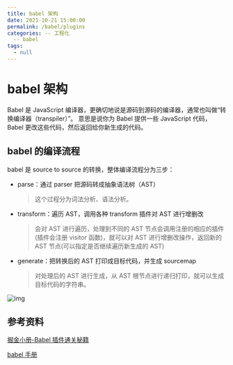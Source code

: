```yaml
---
title: babel 架构
date: 2021-10-21 15:00:00
permalink: /babel/plugins
categories: -- 工程化
  -- babel
tags:
  - null
---
```


# babel 架构

Babel 是 JavaScript 编译器，更确切地说是源码到源码的编译器，通常也叫做“转换编译器（transpiler）”。 意思是说你为 Babel 提供一些 JavaScript 代码，Babel 更改这些代码，然后返回给你新生成的代码。

## babel 的编译流程

babel 是 source to source 的转换，整体编译流程分为三步：

- parse：通过 parser 把源码转成抽象语法树（AST）

  > 这个过程分为词法分析、语法分析。

- transform：遍历 AST，调用各种 transform 插件对 AST 进行增删改

  > 会对 AST 进行遍历，处理到不同的 AST 节点会调用注册的相应的插件(插件会注册 visitor 函数)，就可以对 AST 进行增删改操作，返回新的 AST 节点(可以指定是否继续遍历新生成的 AST)

- generate：把转换后的 AST 打印成目标代码，并生成 sourcemap

  > 对处理后的 AST 进行生成，从 AST 根节点进行递归打印，就可以生成目标代码的字符串。

![img](/img/81.png)

## 参考资料

[掘金小册-Babel 插件通关秘籍](https://juejin.cn/book/6946117847848321055)

[babel 手册](https://github.com/jamiebuilds/babel-handbook/blob/master/translations/zh-Hans/plugin-handbook.md)
